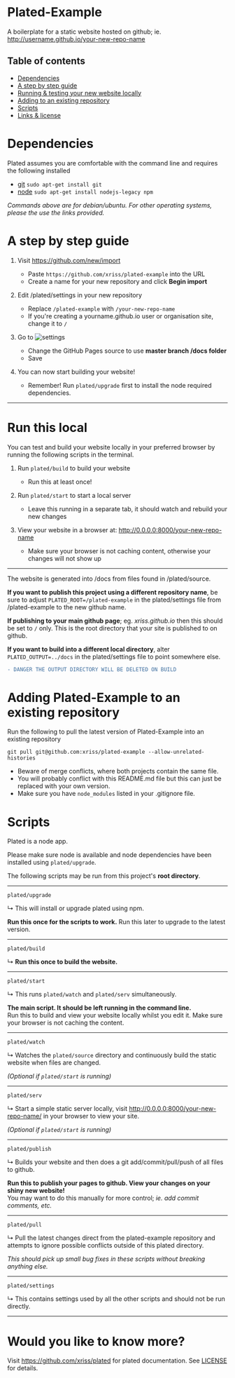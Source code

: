 # Plated-Example

A boilerplate for a static website hosted on github; ie. http://username.github.io/your-new-repo-name

## Table of contents
  - [Dependencies](#dependencies)
  - [A step by step guide](#a-step-by-step-guide)
  - [Running & testing your new website locally](#run-this-local)
  - [Adding to an existing repository](#adding-plated-example-to-an-existing-repository)
  - [Scripts](#scripts)
  - [Links & license](#would-you-like-to-know-more)

# Dependencies

Plated assumes you are comfortable with the command line and requires the following installed

- [git](https://git-scm.com/downloads) ```sudo apt-get install git```
- [node](https://nodejs.org) ```sudo apt-get install nodejs-legacy npm```

_Commands above are for debian/ubuntu. For other operating systems, please the use the links provided._

# A step by step guide

1. Visit https://github.com/new/import
   - Paste `https://github.com/xriss/plated-example` into the URL
   - Create a name for your new repository and click **Begin import**

2. Edit /plated/settings in your new repository
    - Replace ```/plated-example``` with ```/your-new-repo-name```
    - If you're creating a yourname.github.io user or organisation site, change it to ```/```
    
3. Go to ![settings](https://cloud.githubusercontent.com/assets/1515961/25015092/dcf5b398-2069-11e7-9740-424784716088.png)
    - Change the GitHub Pages source to use **master branch /docs folder**
    - Save

4. You can now start building your website!
    - Remember! Run ```plated/upgrade``` first to install the node required dependencies.
    
---


# Run this local

You can test and build your website locally in your preferred browser by running the following scripts in the terminal.

1. Run ```plated/build``` to build your website
    - Run this at least once!

2. Run ```plated/start``` to start a local server
    - Leave this running in a separate tab, it should watch and rebuild your new changes

3. View your website in a browser at: http://0.0.0.0:8000/your-new-repo-name
    - Make sure your browser is not caching content, otherwise your changes will not show up

---


The website is generated into /docs from files found in /plated/source.

**If you want to publish this project using a different repository name**, 
be sure to adjust ```PLATED_ROOT=/plated-example``` in the plated/settings file from 
/plated-example to the new github name.

**If publishing to your main github page**; eg. _xriss.github.io_ then 
this should be set to ```/``` only. This is the root directory that your 
site is published to on github.

**If you want to build into a different local directory**, alter ```PLATED_OUTPUT=../docs``` 
in the plated/settings file to point somewhere else. 

```diff
- DANGER THE OUTPUT DIRECTORY WILL BE DELETED ON BUILD
```

# Adding Plated-Example to an existing repository

Run the following to pull the latest version of Plated-Example into an existing repository

`git pull git@github.com:xriss/plated-example --allow-unrelated-histories`

  - Beware of merge conflicts, where both projects contain the same file.
  - You will probably conflict with this README.md file but this can just be replaced with your own version.
  - Make sure you have ```node_modules``` listed in your .gitignore file.
    

# Scripts

Plated is a node app.

Please make sure node is available and node dependencies have been installed using ```plated/upgrade```.

The following scripts may be run from this project's **root directory**.

---

	plated/upgrade

&#8627; This will install or upgrade plated using npm.

**Run this once for the scripts to work.** Run this later to upgrade to the latest version.

---

	plated/build

&#8627; **Run this once to build the website.**

---

	plated/start

&#8627; This runs ```plated/watch``` and ```plated/serv``` simultaneously.

**The main script. It should be left running in the command line.**  
Run this to build and view your website locally whilst you edit it. Make sure your browser is not caching the content.

---

	plated/watch

&#8627; Watches the ```plated/source``` directory and continuously build the static 
website when files are changed.

_(Optional if ```plated/start``` is running)_

---

	plated/serv

&#8627; Start a simple static server locally, visit 
http://0.0.0.0:8000/your-new-repo-name/ in your browser to view your 
site.

_(Optional if ```plated/start``` is running)_

---

	plated/publish

&#8627; Builds your website and then does a git add/commit/pull/push of all files to github.

**Run this to publish your pages to github. View your changes on your shiny new website!**  
You may want to do this manually for more control; _ie. add commit comments, etc._

---

	plated/pull

&#8627; Pull the latest changes direct from the plated-example repository and 
attempts to ignore possible conflicts outside of this plated directory.

_This should pick up small bug fixes in these scripts without 
breaking anything else._

---

	plated/settings

&#8627; This contains settings used by all the other scripts and should not be 
run directly.

---


# Would you like to know more?

Visit https://github.com/xriss/plated for plated documentation. See [LICENSE](https://github.com/xriss/plated-example/blob/master/plated/LICENSE.md) for details.
